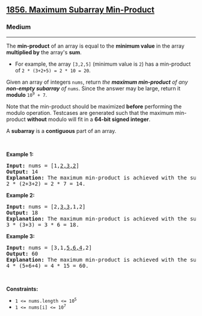 <h2><a href="https://leetcode.com/problems/maximum-subarray-min-product/">1856. Maximum Subarray Min-Product</a></h2><h3>Medium</h3><hr><div><p>The <strong>min-product</strong> of an array is equal to the <strong>minimum value</strong> in the array <strong>multiplied by</strong> the array's <strong>sum</strong>.</p>

<ul>
	<li>For example, the array <code>[3,2,5]</code> (minimum value is <code>2</code>) has a min-product of <code>2 * (3+2+5) = 2 * 10 = 20</code>.</li>
</ul>

<p>Given an array of integers <code>nums</code>, return <em>the <strong>maximum min-product</strong> of any <strong>non-empty subarray</strong> of </em><code>nums</code>. Since the answer may be large, return it <strong>modulo</strong> <code>10<sup>9</sup> + 7</code>.</p>

<p>Note that the min-product should be maximized <strong>before</strong> performing the modulo operation. Testcases are generated such that the maximum min-product <strong>without</strong> modulo will fit in a <strong>64-bit signed integer</strong>.</p>

<p>A <strong>subarray</strong> is a <strong>contiguous</strong> part of an array.</p>

<p>&nbsp;</p>
<p><strong>Example 1:</strong></p>

<pre><strong>Input:</strong> nums = [1,<u>2,3,2</u>]
<strong>Output:</strong> 14
<strong>Explanation:</strong> The maximum min-product is achieved with the subarray [2,3,2] (minimum value is 2).
2 * (2+3+2) = 2 * 7 = 14.
</pre>

<p><strong>Example 2:</strong></p>

<pre><strong>Input:</strong> nums = [2,<u>3,3</u>,1,2]
<strong>Output:</strong> 18
<strong>Explanation:</strong> The maximum min-product is achieved with the subarray [3,3] (minimum value is 3).
3 * (3+3) = 3 * 6 = 18.
</pre>

<p><strong>Example 3:</strong></p>

<pre><strong>Input:</strong> nums = [3,1,<u>5,6,4</u>,2]
<strong>Output:</strong> 60
<strong>Explanation:</strong> The maximum min-product is achieved with the subarray [5,6,4] (minimum value is 4).
4 * (5+6+4) = 4 * 15 = 60.
</pre>

<p>&nbsp;</p>
<p><strong>Constraints:</strong></p>

<ul>
	<li><code>1 &lt;= nums.length &lt;= 10<sup>5</sup></code></li>
	<li><code>1 &lt;= nums[i] &lt;= 10<sup>7</sup></code></li>
</ul>
</div>